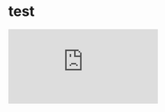 <script type="text/javascript" src="http://cdn.mathjax.org/mathjax/latest/MathJax.js?config=default"></script>


# test

![equation](http://www.sciweavers.org/tex2img.php?eq=1%2Bsin%28mc%5E2%29&bc=White&fc=Black&im=jpg&fs=12&ff=arev&edit=)
